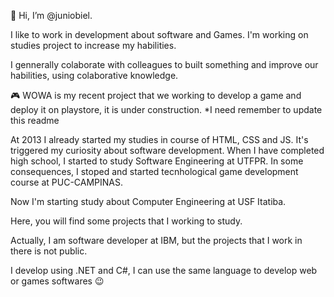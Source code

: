👋 Hi, I’m @juniobiel.

I like to work in development about software and Games. I'm working on studies project to increase my habilities.

I gennerally colaborate with colleagues to built something and improve our habilities, using colaborative knowledge.

🎮 WOWA is my recent project that we working to develop a game and deploy it on playstore, it is under construction. *I need remember to update this readme

At 2013 I already started my studies in course of HTML, CSS and JS. It's triggered my curiosity about software development. When I have completed high school, I started to study Software Engineering at UTFPR. In some consequences, I stoped and started tecnhological game development course at PUC-CAMPINAS.

Now I'm starting study about Computer Engineering at USF Itatiba.

Here, you will find some projects that I working to study.

Actually, I am software developer at IBM, but the projects that I work in there is not public.

I develop using .NET and C#, I can use the same language to develop web or games softwares 😉
